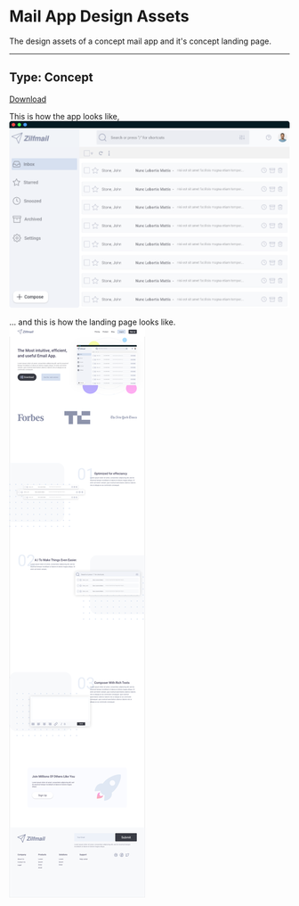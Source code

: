 # Mail App Design Assets 
The design assets of a concept mail app and it's concept landing page.

-----
Type: Concept
-----



[Download](https://download-directory.github.io/?url=https%3A%2F%2Fgithub.com%2FAmohamed2479%2Fdesign-Assets%2Ftree%2Fmaster%2FMail%2520App%2520design%2520assets)

This is how the app looks like,
![](design/mail-app.png)

... and this is how the landing page looks like.
![](design/landing-page-design.png)
